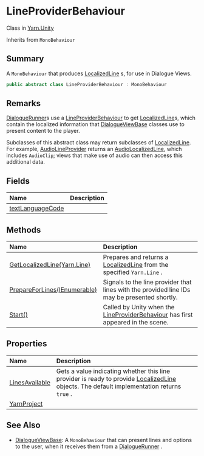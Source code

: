 # LineProviderBehaviour

Class in [Yarn.Unity](/api/csharp/yarn.unity.md)

Inherits from `MonoBehaviour`

## Summary


A  <code>MonoBehaviour</code>  that produces  <a href="yarn.unity.localizedline.md">LocalizedLine</a> s, for use in Dialogue Views.


```csharp
public abstract class LineProviderBehaviour : MonoBehaviour
```

## Remarks

<p>
<a href="yarn.unity.dialoguerunner.md">DialogueRunner</a>s use a <a href="yarn.unity.lineproviderbehaviour.md">LineProviderBehaviour</a> to get <a href="yarn.unity.localizedline.md">LocalizedLine</a>s,
which contain the localized information that <a href="yarn.unity.dialogueviewbase.md">DialogueViewBase</a> classes use to present content to the
player. 
</p> <p>
Subclasses of this abstract class may return subclasses of <a href="yarn.unity.localizedline.md">LocalizedLine</a>. For example, <a href="yarn.unity.audiolineprovider.md">AudioLineProvider</a> returns an <a href="yarn.unity.audiolocalizedline.md">AudioLocalizedLine</a>, which includes <code>AudioClip</code>; views that make use of audio can then access
this additional data.
</p>

## Fields

|Name|Description|
|:---|:---|
|[textLanguageCode](/api/csharp/yarn.unity.lineproviderbehaviour.textlanguagecode.md)||

## Methods

|Name|Description|
|:---|:---|
|[GetLocalizedLine(Yarn.Line)](/api/csharp/yarn.unity.lineproviderbehaviour.getlocalizedline.md)|Prepares and returns a  <a href="yarn.unity.localizedline.md">LocalizedLine</a>  from the specified  <code>Yarn.Line</code> .|
|[PrepareForLines(IEnumerable<string>)](/api/csharp/yarn.unity.lineproviderbehaviour.prepareforlines.md)|Signals to the line provider that lines with the provided line IDs may be presented shortly.|
|[Start()](/api/csharp/yarn.unity.lineproviderbehaviour.start.md)|Called by Unity when the  <a href="yarn.unity.lineproviderbehaviour.md">LineProviderBehaviour</a>  has first appeared in the scene.|

## Properties

|Name|Description|
|:---|:---|
|[LinesAvailable](/api/csharp/yarn.unity.lineproviderbehaviour.linesavailable.md)|Gets a value indicating whether this line provider is ready to provide  <a href="yarn.unity.localizedline.md">LocalizedLine</a>  objects. The default implementation returns  <code>true</code> .|
|[YarnProject](/api/csharp/yarn.unity.lineproviderbehaviour.yarnproject.md)||

## See Also

* [DialogueViewBase](/api/csharp/yarn.unity.dialogueviewbase.md): A  <code>MonoBehaviour</code>  that can present lines and options to the user, when it receives them from a   <a href="yarn.unity.dialoguerunner.md">DialogueRunner</a> .

